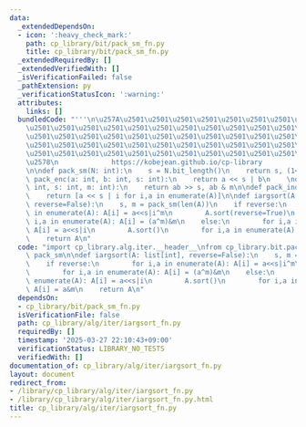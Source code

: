 ```yaml
---
data:
  _extendedDependsOn:
  - icon: ':heavy_check_mark:'
    path: cp_library/bit/pack_sm_fn.py
    title: cp_library/bit/pack_sm_fn.py
  _extendedRequiredBy: []
  _extendedVerifiedWith: []
  _isVerificationFailed: false
  _pathExtension: py
  _verificationStatusIcon: ':warning:'
  attributes:
    links: []
  bundledCode: "'''\n\u257A\u2501\u2501\u2501\u2501\u2501\u2501\u2501\u2501\u2501\u2501\
    \u2501\u2501\u2501\u2501\u2501\u2501\u2501\u2501\u2501\u2501\u2501\u2501\u2501\
    \u2501\u2501\u2501\u2501\u2501\u2501\u2501\u2501\u2501\u2501\u2501\u2501\u2501\
    \u2501\u2501\u2501\u2501\u2501\u2501\u2501\u2501\u2501\u2501\u2501\u2501\u2501\
    \u2501\u2501\u2501\u2501\u2501\u2501\u2501\u2501\u2501\u2501\u2501\u2501\u2501\
    \u2578\n             https://kobejean.github.io/cp-library               \n'''\n\
    \n\ndef pack_sm(N: int):\n    s = N.bit_length()\n    return s, (1<<s)-1\n\ndef\
    \ pack_enc(a: int, b: int, s: int):\n    return a << s | b\n    \ndef pack_dec(ab:\
    \ int, s: int, m: int):\n    return ab >> s, ab & m\n\ndef pack_indices(A, s):\n\
    \    return [a << s | i for i,a in enumerate(A)]\n\ndef iargsort(A: list[int],\
    \ reverse=False):\n    s, m = pack_sm(len(A))\n    if reverse:\n        for i,a\
    \ in enumerate(A): A[i] = a<<s|i^m\n        A.sort(reverse=True)\n        for\
    \ i,a in enumerate(A): A[i] = (a^m)&m\n    else:\n        for i,a in enumerate(A):\
    \ A[i] = a<<s|i\n        A.sort()\n        for i,a in enumerate(A): A[i] = a&m\n\
    \    return A\n"
  code: "import cp_library.alg.iter.__header__\nfrom cp_library.bit.pack_sm_fn import\
    \ pack_sm\n\ndef iargsort(A: list[int], reverse=False):\n    s, m = pack_sm(len(A))\n\
    \    if reverse:\n        for i,a in enumerate(A): A[i] = a<<s|i^m\n        A.sort(reverse=True)\n\
    \        for i,a in enumerate(A): A[i] = (a^m)&m\n    else:\n        for i,a in\
    \ enumerate(A): A[i] = a<<s|i\n        A.sort()\n        for i,a in enumerate(A):\
    \ A[i] = a&m\n    return A\n"
  dependsOn:
  - cp_library/bit/pack_sm_fn.py
  isVerificationFile: false
  path: cp_library/alg/iter/iargsort_fn.py
  requiredBy: []
  timestamp: '2025-03-27 22:10:43+09:00'
  verificationStatus: LIBRARY_NO_TESTS
  verifiedWith: []
documentation_of: cp_library/alg/iter/iargsort_fn.py
layout: document
redirect_from:
- /library/cp_library/alg/iter/iargsort_fn.py
- /library/cp_library/alg/iter/iargsort_fn.py.html
title: cp_library/alg/iter/iargsort_fn.py
---
```

